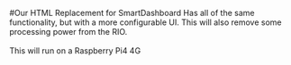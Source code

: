 #Our HTML Replacement for SmartDashboard
Has all of the same functionality, but with a more configurable UI. 
This will also remove some processing power from the RIO.
<br><br>This will run on a Raspberry Pi4 4G
